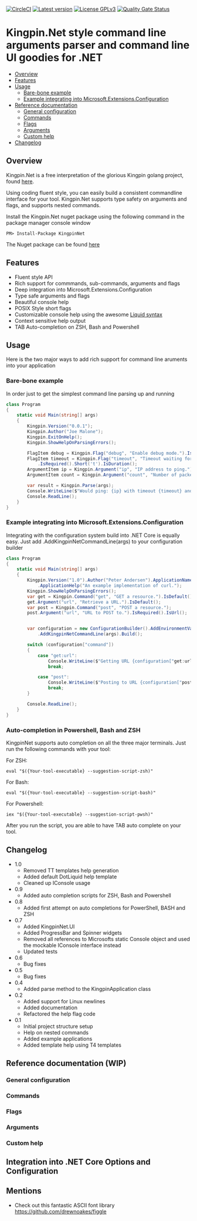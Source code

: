 [![CircleCI](https://circleci.com/gh/UtopleMan/KingpinNet/tree/master.svg?style=svg)](https://circleci.com/gh/UtopleMan/KingpinNet/tree/master)
[![Latest version](https://img.shields.io/badge/nuget-v0.2-blue.svg)](https://www.nuget.org/packages/KingpinNet)
[![License GPLv3](https://img.shields.io/badge/license-GPLv3-green.svg)](http://www.gnu.org/licenses/gpl-3.0.html)
[![Quality Gate Status](https://sonarcloud.io/api/project_badges/measure?project=UtopleMan_KingpinNet&metric=alert_status)](https://sonarcloud.io/dashboard?id=UtopleMan_KingpinNet)
# Kingpin.Net style command line arguments parser and command line UI goodies for .NET 

<!-- MarkdownTOC -->
- [Overview](#overview)
- [Features](#features)
- [Usage](#usage)
  - [Bare-bone example](#bare-bone-example)
  - [Example integrating into Microsoft.Extensions.Configuration](#example-integrating-into-microsoft.extensions.configuration)
- [Reference documentation](#reference-documentation)
  - [General configuration](#general-configuration)
  - [Commands](#commands)
  - [Flags](#flags)
  - [Arguments](#arguments)
  - [Custom help](#custom-help)
- [Changelog](#changelog)
<!-- /MarkdownTOC -->

## Overview

Kingpin.Net is a free interpretation of the glorious Kingpin golang project, found [here](https://github.com/alecthomas/kingpin).

Using coding fluent style, you can easily build a consistent commandline interface for your tool. Kingpin.Net supports type safety on arguments and flags, and supports nested commands.

Install the Kingpin.Net nuget package using the following command in the package manager console window

```
PM> Install-Package KingpinNet
```

The Nuget package can be found [here](https://www.nuget.org/packages/Newtonsoft.Json)

 
## Features

- Fluent style API
- Rich support for commmands, sub-commands, arguments and flags
- Deep integration into Microsoft.Extensions.Configuration
- Type safe arguments and flags
- Beautiful console help
- POSIX Style short flags
- Customizable console help using the awesome [Liquid syntax](https://shopify.github.io/liquid/basics/introduction/)
- Context sensitive help output
- TAB Auto-completion on ZSH, Bash and Powershell

## Usage

Here is the two major ways to add rich support for command line aruments into your application

### Bare-bone example

In order just to get the simplest command line parsing up and running 

```csharp
class Program
{
    static void Main(string[] args)
    {
        Kingpin.Version("0.0.1");
        Kingpin.Author("Joe Malone");
        Kingpin.ExitOnHelp();
        Kingpin.ShowHelpOnParsingErrors();

        FlagItem debug = Kingpin.Flag("debug", "Enable debug mode.").IsBool();
        FlagItem timeout = Kingpin.Flag("timeout", "Timeout waiting for ping.")
            .IsRequired().Short('t').IsDuration();
        ArgumentItem ip = Kingpin.Argument("ip", "IP address to ping.").IsRequired().IsIp();
        ArgumentItem count = Kingpin.Argument("count", "Number of packets to send").IsInt();

        var result = Kingpin.Parse(args);
        Console.WriteLine($"Would ping: {ip} with timeout {timeout} and count {count} with debug = {debug}");
        Console.ReadLine();
    }
}
```

### Example integrating into Microsoft.Extensions.Configuration

Integrating with the configuration system build into .NET Core is equally easy. Just add .AddKingpinNetCommandLine(args) to your configuration builder

```csharp
class Program
{
    static void Main(string[] args)
    {
        Kingpin.Version("1.0").Author("Peter Andersen").ApplicationName("curl")
            .ApplicationHelp("An example implementation of curl.");
        Kingpin.ShowHelpOnParsingErrors();
        var get = Kingpin.Command("get", "GET a resource.").IsDefault();
        get.Argument("url", "Retrieve a URL.").IsDefault();
        var post = Kingpin.Command("post", "POST a resource.");
        post.Argument("url", "URL to POST to.").IsRequired().IsUrl();


        var configuration = new ConfigurationBuilder().AddEnvironmentVariables()
            .AddKingpinNetCommandLine(args).Build();

        switch (configuration["command"])
        {
            case "get:url":
                Console.WriteLine($"Getting URL {configuration["get:url"]}");
                break;

            case "post":
                Console.WriteLine($"Posting to URL {configuration["post:url"]}");
                break;
        }

        Console.ReadLine();
    }
}
```
### Auto-completion in Powershell, Bash and ZSH

KingpinNet supports auto completion on all the three major terminals. Just run the following commands with your tool:

For ZSH:
```
eval "$({Your-tool-executable} --suggestion-script-zsh)"
```
For Bash:
```
eval "$({Your-tool-executable} --suggestion-script-bash)"
```
For Powershell:
```
iex "$({Your-tool-executable} --suggestion-script-pwsh)"
```

After you run the script, you are able to have TAB auto complete on your tool.

## Changelog
 - 1.0
   - Removed TT templates help generation
   - Added default DotLiquid help template
   - Cleaned up IConsole usage
 - 0.9
   - Added auto completion scripts for ZSH, Bash and Powershell
 - 0.8
   - Added first attempt on auto completions for PowerShell, BASH and ZSH
 - 0.7
   - Added KingpinNet.UI
   - Added ProgressBar and Spinner widgets
   - Removed all references to Microsofts static Console object and used the mockable IConsole interface instead
   - Updated tests
 - 0.6
   - Bug fixes    
 - 0.5
   - Bug fixes
 - 0.4
   - Added parse method to the KingpinApplication class
 - 0.2
   - Added support for Linux newlines
   - Added documentation
   - Refactored the help flag code
 - 0.1
   - Initial project structure setup
   - Help on nested commands
   - Added example applications
   - Added template help using T4 templates

## Reference documentation (WIP)
### General configuration
### Commands
### Flags
### Arguments
### Custom help
## Integration into .NET Core Options and Configuration

## Mentions
 * Check out this fantastic ASCII font library https://github.com/drewnoakes/figgle
